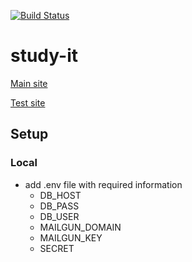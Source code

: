[![Build Status](https://travis-ci.org/aneylon/study-it.svg)](https://travis-ci.org/aneylon/study-it)

# study-it

[Main site](https://study-it.herokuapp.com)

[Test site](https://study-it-test.herokuapp.com)

## Setup
### Local
- add .env file with required information
  * DB_HOST
  * DB_PASS
  * DB_USER
  * MAILGUN_DOMAIN
  * MAILGUN_KEY
  * SECRET
